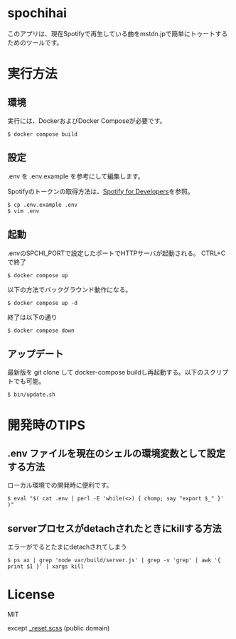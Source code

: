 # spochihai

このアプリは、現在Spotifyで再生している曲をmstdn.jpで簡単にトゥートするためのツールです。

# 実行方法

## 環境

実行には、DockerおよびDocker Composeが必要です。

	$ docker compose build

## 設定

.env を .env.example を参考にして編集します。

Spotifyのトークンの取得方法は、[Spotify for Developers](https://developer.spotify.com/documentation/web-api/quick-start/)を参照。

	$ cp .env.example .env
	$ vim .env

## 起動

.envのSPCHI\_PORTで設定したポートでHTTPサーバが起動される。 CTRL+Cで終了

	$ docker compose up

以下の方法でバックグラウンド動作になる。

	$ docker compose up -d

終了は以下の通り

	$ docker compose down

## アップデート

最新版を git clone して docker-compose buildし再起動する。以下のスクリプトでも可能。

	$ bin/update.sh

# 開発時のTIPS

## .env ファイルを現在のシェルの環境変数として設定する方法

ローカル環境での開発時に便利です。

	$ eval "$( cat .env | perl -E 'while(<>) { chomp; say "export $_" }' )" 

## serverプロセスがdetachされたときにkillする方法

エラーがでるとたまにdetachされてしまう

	$ ps ax | grep 'node var/build/server.js' | grep -v 'grep' | awk '{ print $1 }' | xargs kill

# License

MIT

except [\_reset.scss](src/client/sass/_reset.scss) (public domain)

